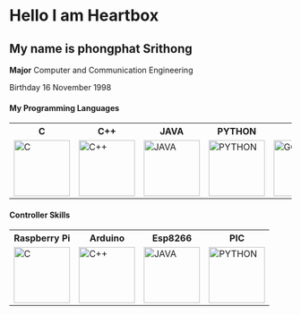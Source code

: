 # Hello I am Heartbox
## My name is phongphat Srithong

**Major** Computer and Communication Engineering

 Birthday  16 November 1998

 #### My Programming Languages

<table>
    <tr>
        <th>C</th>
        <th>C++</th>
        <th>JAVA</th>
        <th>PYTHON</th>
        <th>GO</th>
    </tr>
    <tr>
        <td><img src="https://user-images.githubusercontent.com/46487715/121657157-5c8ed080-caca-11eb-96f8-d2c3860663de.png" alt="C" width="100px"/></td>
        <td><img src="https://user-images.githubusercontent.com/46487715/121656905-26e9e780-caca-11eb-9742-d6380825fca9.png" alt="C++" width="100px"/></td>
        <td><img src="https://user-images.githubusercontent.com/46487715/121657068-45e87980-caca-11eb-9261-d374b38d984a.png" alt="JAVA" width="100px"/></td>
        <td><img src="https://user-images.githubusercontent.com/46487715/121657224-6a445600-caca-11eb-9a53-5f1bba8c6182.png" alt="PYTHON" width="100px"/></td>
        <td><img src="https://user-images.githubusercontent.com/46487715/121657328-83e59d80-caca-11eb-9f50-d728d369e97b.png" alt="GO" width="100px"/></td>
    </tr>
</table>


#### Controller Skills

<table>
    <tr>
        <th>Raspberry Pi</th>
        <th>Arduino</th>
        <th>Esp8266</th>
        <th>PIC</th>
    </tr>
    <tr>
        <td><img src="https://user-images.githubusercontent.com/46487715/121659405-78937180-cacc-11eb-8ad4-ec9f03a46231.png" alt="C" width="100px"/></td>
        <td><img src="https://user-images.githubusercontent.com/46487715/121658979-0c187280-cacc-11eb-96e5-de591d06b48f.png" alt="C++" width="100px"/></td>
        <td><img src="https://user-images.githubusercontent.com/46487715/121659050-1d617f00-cacc-11eb-9bbd-9d6ebbd14f35.png" alt="JAVA" width="100px"/></td>
        <td><img src="https://user-images.githubusercontent.com/46487715/121659171-3e29d480-cacc-11eb-9956-ca1137b5aa10.png" alt="PYTHON" width="100px"/></td>
    </tr>
</table>

